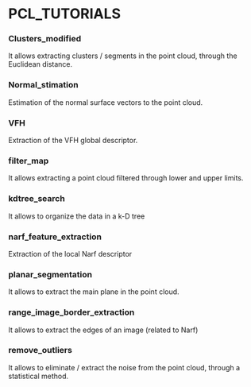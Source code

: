 # PCL_TUTORIALS

### Clusters_modified
It allows extracting clusters / segments in the point cloud, through the Euclidean distance.

### Normal_stimation
Estimation of the normal surface vectors to the point cloud.

### VFH
Extraction of the VFH global descriptor.

### filter_map
It allows extracting a point cloud filtered through lower and upper limits.

### kdtree_search
It allows to organize the data in a k-D tree

### narf_feature_extraction
Extraction of the local Narf descriptor

### planar_segmentation
It allows to extract the main plane in the point cloud.

### range_image_border_extraction
It allows to extract the edges of an image (related to Narf)

### remove_outliers
It allows to eliminate / extract the noise from the point cloud, through a statistical method.
